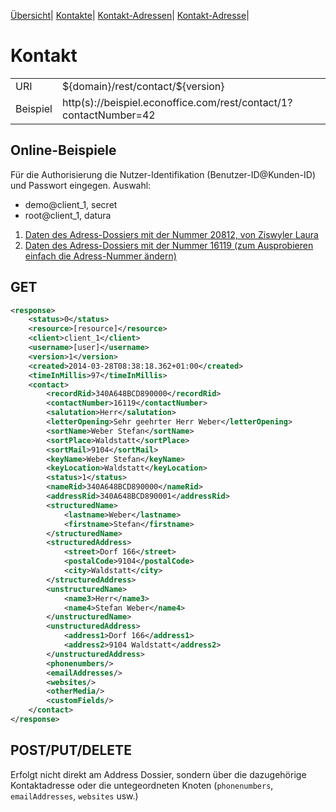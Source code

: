 [Übersicht](https://github.com/daturainformatik/econOfficeREST-API)|
[Kontakte](https://github.com/daturainformatik/econOfficeREST-API/tree/master/contacts)|
[Kontakt-Adressen](https://github.com/daturainformatik/econOfficeREST-API/tree/master/contacts/contactAddresses)|
[Kontakt-Adresse](https://github.com/daturainformatik/econOfficeREST-API/tree/master/contacts/contactAddress)|

# Kontakt
<table>
<tr><td>URI</td><td>${domain}/rest/contact/${version}</td></tr>
<tr><td>Beispiel</td><td>http(s)://beispiel.econoffice.com/rest/contact/1?contactNumber=42</td></tr>
</table>

## Online-Beispiele

Für die Authorisierung die Nutzer-Identifikation (Benutzer-ID@Kunden-ID) und Passwort eingegen. Auswahl:

- demo@client_1, secret
- root@client_1, datura

1. [Daten des Adress-Dossiers mit der Nummer 20812, von Ziswyler Laura](http://dws.econoffice.ch/rest/contact/1?contactNumber=20812)
2. [Daten des Adress-Dossiers mit der Nummer 16119 (zum Ausprobieren einfach die Adress-Nummer ändern)](http://dws.econoffice.ch/rest/contact/1?contactNumber=16119)

## GET

```xml
<response>
	<status>0</status>
	<resource>[resource]</resource>
	<client>client_1</client>
	<username>[user]</username>
	<version>1</version>
	<created>2014-03-28T08:38:18.362+01:00</created>
	<timeInMillis>97</timeInMillis>
	<contact>
		<recordRid>340A648BCD890000</recordRid>
		<contactNumber>16119</contactNumber>
		<salutation>Herr</salutation>
		<letterOpening>Sehr geehrter Herr Weber</letterOpening>
		<sortName>Weber Stefan</sortName>
		<sortPlace>Waldstatt</sortPlace>
		<sortMail>9104</sortMail>
		<keyName>Weber Stefan</keyName>
		<keyLocation>Waldstatt</keyLocation>
		<status>1</status>
		<nameRid>340A648BCD890000</nameRid>
		<addressRid>340A648BCD890001</addressRid>
		<structuredName>
			<lastname>Weber</lastname>
			<firstname>Stefan</firstname>
		</structuredName>
		<structuredAddress>
			<street>Dorf 166</street>
			<postalCode>9104</postalCode>
			<city>Waldstatt</city>
		</structuredAddress>
		<unstructuredName>
			<name3>Herr</name3>
			<name4>Stefan Weber</name4>
		</unstructuredName>
		<unstructuredAddress>
			<address1>Dorf 166</address1>
			<address2>9104 Waldstatt</address2>
		</unstructuredAddress>
		<phonenumbers/>
		<emailAddresses/>
		<websites/>
		<otherMedia/>
		<customFields/>
	</contact>
</response>
```

## POST/PUT/DELETE
Erfolgt nicht direkt am Address Dossier, sondern über die dazugehörige Kontaktadresse oder die untegeordneten Knoten (`phonenumbers`, `emailAddresses`, `websites` usw.)
